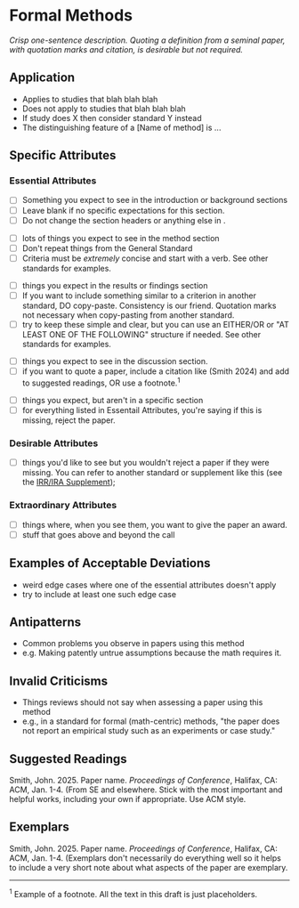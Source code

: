 # Formal Methods 
<standard name="Formal Methods">

*<desc>Crisp one-sentence description. Quoting a definition from a seminal paper, with quotation marks and citation, is desirable but not required.</desc>*


## Application 

-   Applies to studies that blah blah blah
-   Does not apply to studies that blah blah blah
-   If study does X then consider standard Y instead
-   The distinguishing feature of a [Name of method] is ...
  
## Specific Attributes 

### Essential Attributes 
<checklist name="Essential">

<intro>

- [ ]	Something you expect to see in the introduction or background sections
- [ ]	Leave blank if no specific expectations for this section.
- [ ]	Do not change the section headers or anything else in <these brackets>. 

<method>

- [ ]	lots of things you expect to see in the method section
- [ ]	Don't repeat things from the General Standard
- [ ]	Criteria must be _extremely_ concise and start with a verb. See other standards for examples.

<results>

- [ ]	things you expect in the results or findings section
- [ ]	If you want to include something similar to a criterion in another standard, DO copy-paste. Consistency is our friend. Quotation marks not necessary when copy-pasting from another standard.
- [ ]	try to keep these simple and clear, but you can use an EITHER/OR or "AT LEAST ONE OF THE FOLLOWING" structure if needed. See other standards for examples.

<discussion>

- [ ]  things you expect to see in the discussion section. 
- [ ] if you want to quote a paper, include a citation like (Smith 2024) and add to suggested readings, OR use a footnote.<sup><a class="footnote footnote-ref">1</a></sup> 

<other>
  
- [ ] things you expect, but aren't in a specific section
- [ ] for everything listed in Essentail Attributes, you're saying if this is missing, reject the paper. 

</checklist>

### Desirable Attributes 
<checklist name="Desirable">
	
- [ ]	things you'd like to see but you wouldn't reject a paper if they were missing. You can refer to another standard or supplement like this (see the [IRR/IRA Supplement](https://github.com/acmsigsoft/EmpiricalStandards/blob/master/docs/supplements/InterRaterReliabilityAndAgreement.md));
</checklist>
     
### Extraordinary Attributes
<checklist name="Extraordinary">
  
- [ ]	things where, when you see them, you want to give the paper an award. 
- [ ] stuff that goes above and beyond the call
  
</checklist>

## Examples of Acceptable Deviations 

- weird edge cases where one of the essential attributes doesn't apply
- try to include at least one such edge case

## Antipatterns 

-   Common problems you observe in papers using this method
-   e.g. Making patently untrue assumptions because the math requires it. 
    
## Invalid Criticisms

-   Things reviews should not say when assessing a paper using this method
-   e.g., in a standard for formal (math-centric) methods, "the paper does not report an empirical study such as an experiments or case study."
	

## Suggested Readings 

Smith, John. 2025. Paper name. *Proceedings of Conference*, Halifax, CA: ACM, Jan. 1-4. (From SE and elsewhere. Stick with the most important and helpful works, including your own if appropriate. Use ACM style.
	
## Exemplars

Smith, John. 2025. Paper name. *Proceedings of Conference*, Halifax, CA: ACM, Jan. 1-4. (Exemplars don't necessarily do everything well so it helps to include a very short note about what aspects of the paper are exemplary. 

---
<footnote><sup><a class="footnote footnote-text">1</a></sup> Example of a footnote. All the text in this draft is just placeholders.  </footnote><br>

</standard>

